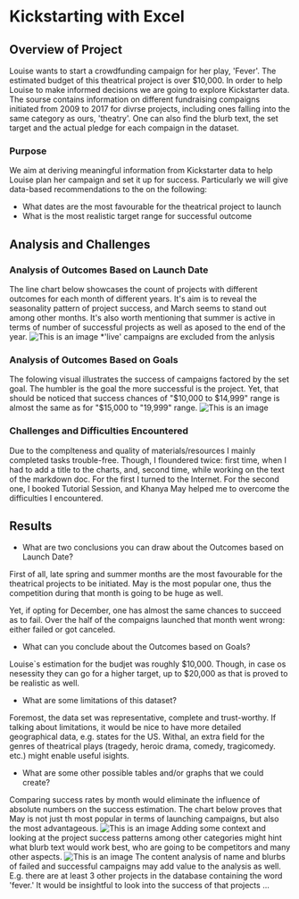 # Kickstarting with Excel

## Overview of Project
Louise wants to start a crowdfunding campaign for her play, 'Fever'. The estimated budget of this theatrical project is over $10,000. In order to help Louise to make informed decisions we are going to explore Kickstarter data. The sourse contains information on different fundraising compaigns initiated from 2009 to 2017 for divrse projects, including ones falling into the same category as ours, 'theatry'. One can also find the blurb text, the set target and the actual pledge for each compaign in the dataset.

### Purpose
We aim at deriving meaningful information from Kickstarter data to help Louise plan her campaign and set it up for success. Particularly we will give data-based recommendations to the on the following:
* What dates are the most favourable for the theatrical project to launch
* What is the most realistic target range for successful outcome


## Analysis and Challenges

### Analysis of Outcomes Based on Launch Date
The line chart below showcases the count of projects with different outcomes for each month of different years. It's aim is to reveal the seasonality pattern of project success, and March seems to stand out among other months. It's also worth mentioning that summer is active in terms of number of successful projects as well as aposed to the end of the year.
![This is an image](https://github.com/ArmineKhanan/kickstarter-analysis/blob/main/Theater_Outcomes_vs_Launch.png)
*'live' campaigns are excluded from the anlysis

### Analysis of Outcomes Based on Goals
The folowing visual illustrates the success of campaigns factored by the set goal. The humbler is the goal the more successful is the project. Yet, that should be noticed that success chances of "$10,000 to $14,999" range is almost the same as for "$15,000 to "19,999" range.
![This is an image](https://github.com/ArmineKhanan/kickstarter-analysis/blob/main/Outcomes_vs_Goals.png)

### Challenges and Difficulties Encountered
Due to the complteness and quality of materials/resources I mainly completed tasks trouble-free. Though, I floundered twice: first time, when I had to add a title to the charts, and, second time, while working on the text of the markdown doc. For the first I turned to the Internet. For the second one, I booked Tutorial Session, and Khanya May helped me to overcome the difficulties I encountered. 



## Results

- What are two conclusions you can draw about the Outcomes based on Launch Date?

First of all, late spring and summer months are the most favourable for the theatrical projects to be initiated. May is the most popular one, thus the competition during that month is going to be huge as well.

Yet, if opting for December, one has almost the same chances to succeed as to fail. Over the half of the compaigns launched that month went wrong: either failed or got canceled. 

- What can you conclude about the Outcomes based on Goals?

Louise`s estimation for the budjet was roughly $10,000. Though, in case os nesessity they can go for a higher target, up to $20,000 as that is proved to be realistic as well.

- What are some limitations of this dataset?

Foremost, the data set was representative, complete and trust-worthy. If talking about limitations, it would be nice to have more detailed geographical data, e.g. states for the US. Withal, an extra field for the genres of theatrical plays (tragedy, heroic drama, comedy, tragicomedy. etc.) might enable useful isights.

- What are some other possible tables and/or graphs that we could create?

Comparing success rates by month would eliminate the influence of absolute numbers on the success estimation. The chart below proves that May is not just th most popular in terms of launching campaigns, but also the most advantageous.
![This is an image](https://github.com/ArmineKhanan/kickstarter-analysis/blob/main/Success_Rate_by_Month.png)
Adding some context and looking at the project success patterns among other categories might hint what blurb text would work best, who are going to be competitors and many other aspects.
![This is an image](https://github.com/ArmineKhanan/kickstarter-analysis/blob/main/Project_Outcomes_by_Category.png)
The content analysis of name and blurbs of failed and successful campaigns may add value to the analysis as well. E.g. there are at least 3 other projects in the database containing the word 'fever.' It would be insightful to look into the success of that projects ...
